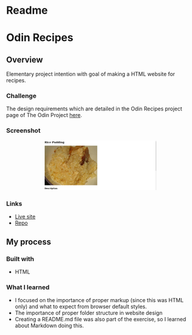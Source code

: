 # Readme
# Odin Recipes

## Overview

Elementary project intention with goal of making a HTML website for recipes.

### Challenge

The design requirements which are detailed in the Odin Recipes project page of 
The Odin Project [here](https://www.theodinproject.com/paths/foundations/courses/foundations/lessons/recipes).  

### Screenshot

<p align="center">
  <img src="./screenshot_for_readme.png" alt="screenshot of rice pudding recipe" width="60%" height="60%">
</p>

### Links

- [Live site](https://mattdimicelli.github.io/odin-recipes/)
- [Repo](https://github.com/mattdimicelli/odin-recipes)

## My process

### Built with
- HTML

### What I learned
- I focused on the importance of proper markup (since this was HTML only) and what to 
expect from browser default styles.  
- The importance of proper folder structure in website design
- Creating a README.md file was also part of the exercise, so I learned about Markdown doing this.